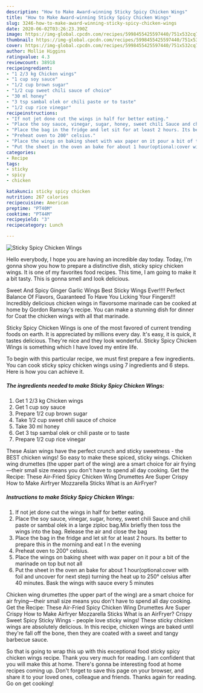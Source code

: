 ```yaml
---
description: "How to Make Award-winning Sticky Spicy Chicken Wings"
title: "How to Make Award-winning Sticky Spicy Chicken Wings"
slug: 3246-how-to-make-award-winning-sticky-spicy-chicken-wings
date: 2020-06-02T03:26:23.390Z
image: https://img-global.cpcdn.com/recipes/5998455425597440/751x532cq70/sticky-spicy-chicken-wings-recipe-main-photo.jpg
thumbnail: https://img-global.cpcdn.com/recipes/5998455425597440/751x532cq70/sticky-spicy-chicken-wings-recipe-main-photo.jpg
cover: https://img-global.cpcdn.com/recipes/5998455425597440/751x532cq70/sticky-spicy-chicken-wings-recipe-main-photo.jpg
author: Mollie Higgins
ratingvalue: 4.3
reviewcount: 38918
recipeingredient:
- "1 2/3 kg Chicken wings"
- "1 cup soy sauce"
- "1/2 cup brown sugar"
- "1/2 cup sweet chili sauce of choice"
- "30 ml honey"
- "3 tsp sambal olek or chili paste or to taste"
- "1/2 cup rice vinegar"
recipeinstructions:
- "If not jet done cut the wings in half for better eating."
- "Place the soy sauce, vinegar, sugar, honey, sweet chili Sauce and chili paste or sambal olek in a large ziploc bag.Mix briefly then toss the wings into the bag. Release the air and close the bag"
- "Place the bag in the fridge and let sit for at least 2 hours. Its better to prepare this in the morning and eat I n the evening"
- "Preheat oven to 200° celsius."
- "Place the wings on baking sheet with wax paper on it pour a bit of the marinade on top but not all"
- "Put the sheet in the oven an bake for about 1 hour(optional:cover with foil and uncover for next step) turning the heat up to 250° celsius after 40 minutes. Bask the wings with sauce every 5 minutes"
categories:
- Recipe
tags:
- sticky
- spicy
- chicken

katakunci: sticky spicy chicken 
nutrition: 267 calories
recipecuisine: American
preptime: "PT40M"
cooktime: "PT44M"
recipeyield: "3"
recipecategory: Lunch

---
```



![Sticky Spicy Chicken Wings](https://img-global.cpcdn.com/recipes/5998455425597440/751x532cq70/sticky-spicy-chicken-wings-recipe-main-photo.jpg)

Hello everybody, I hope you are having an incredible day today. Today, I'm gonna show you how to prepare a distinctive dish, sticky spicy chicken wings. It is one of my favorites food recipes. This time, I am going to make it a bit tasty. This is gonna smell and look delicious.

Sweet And Spicy Ginger Garlic Wings Best Sticky Wings Ever!!!! Perfect Balance Of Flavors, Guaranteed To Have You Licking Your Fingers!!! Incredibly delicious chicken wings in flavorsome marinade can be cooked at home by Gordon Ramsay&#39;s recipe. You can make a stunning dish for dinner for Coat the chicken wings with all that marinade.

Sticky Spicy Chicken Wings is one of the most favored of current trending foods on earth. It is appreciated by millions every day. It's easy, it is quick, it tastes delicious. They're nice and they look wonderful. Sticky Spicy Chicken Wings is something which I have loved my entire life.


To begin with this particular recipe, we must first prepare a few ingredients. You can cook sticky spicy chicken wings using 7 ingredients and 6 steps. Here is how you can achieve it.

<!--inarticleads1-->

##### The ingredients needed to make Sticky Spicy Chicken Wings:

1. Get 1 2/3 kg Chicken wings
1. Get 1 cup soy sauce
1. Prepare 1/2 cup brown sugar
1. Take 1/2 cup sweet chili sauce of choice
1. Take 30 ml honey
1. Get 3 tsp sambal olek or chili paste or to taste
1. Prepare 1/2 cup rice vinegar


These Asian wings have the perfect crunch and sticky sweetness - the BEST chicken wings! So easy to make these spiced, sticky wings. Chicken wing drumettes (the upper part of the wing) are a smart choice for air frying—their small size means you don&#39;t have to spend all day cooking. Get the Recipe: These Air-Fried Spicy Chicken Wing Drumettes Are Super Crispy How to Make Airfryer Mozzarella Sticks What is an AirFryer? 

<!--inarticleads2-->

##### Instructions to make Sticky Spicy Chicken Wings:

1. If not jet done cut the wings in half for better eating.
1. Place the soy sauce, vinegar, sugar, honey, sweet chili Sauce and chili paste or sambal olek in a large ziploc bag.Mix briefly then toss the wings into the bag. Release the air and close the bag
1. Place the bag in the fridge and let sit for at least 2 hours. Its better to prepare this in the morning and eat I n the evening
1. Preheat oven to 200° celsius.
1. Place the wings on baking sheet with wax paper on it pour a bit of the marinade on top but not all
1. Put the sheet in the oven an bake for about 1 hour(optional:cover with foil and uncover for next step) turning the heat up to 250° celsius after 40 minutes. Bask the wings with sauce every 5 minutes


Chicken wing drumettes (the upper part of the wing) are a smart choice for air frying—their small size means you don&#39;t have to spend all day cooking. Get the Recipe: These Air-Fried Spicy Chicken Wing Drumettes Are Super Crispy How to Make Airfryer Mozzarella Sticks What is an AirFryer? Crispy Sweet Spicy Sticky Wings - people love sticky wings! These sticky chicken wings are absolutely delicious. In this recipe, chicken wings are baked until they&#39;re fall off the bone, then they are coated with a sweet and tangy barbecue sauce. 

So that is going to wrap this up with this exceptional food sticky spicy chicken wings recipe. Thank you very much for reading. I am confident that you will make this at home. There's gonna be interesting food at home recipes coming up. Don't forget to save this page on your browser, and share it to your loved ones, colleague and friends. Thanks again for reading. Go on get cooking!
